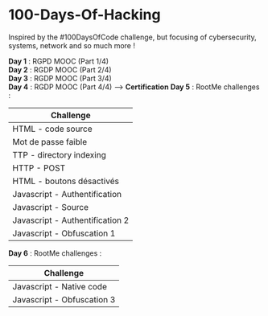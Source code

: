 # 100-Days-Of-Hacking
Inspired by the #100DaysOfCode challenge, but focusing of cybersecurity, systems, network and so much more !

**Day 1** : RGPD MOOC (Part 1/4)  
**Day 2** : RGDP MOOC (Part 2/4)  
**Day 3** : RGDP MOOC (Part 3/4)  
**Day 4** : RGDP MOOC (Part 4/4) --> **Certification** 
**Day 5** : RootMe challenges :   

| Challenge                       | 
| ------------------------------- | 
| HTML - code source              | 
| Mot de passe faible             | 
| TTP - directory indexing        | 
| HTTP - POST                     | 
| HTML - boutons désactivés       | 
| Javascript - Authentification   | 
| Javascript - Source             | 
| Javascript - Authentification 2 |
| Javascript - Obfuscation 1      |

**Day 6** : RootMe challenges :   

| Challenge                       | 
| ------------------------------- | 
| Javascript - Native code              | 
| Javascript - Obfuscation 3             | 
